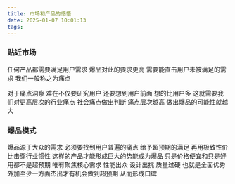 ```yaml
---
title: 市场和产品的感悟
date: 2025-01-07 10:01:13
tags:
---
```


### 贴近市场

任何产品都需要满足用户需求 爆品对此的要求更高 需要能直击用户未被满足的需求 我们一般称之为痛点

对于痛点洞察 难在不仅要研究用户 还要想到用户前面 想的比用户多 这就需要我们对更高层次的行业痛点 社会痛点做出判断 痛点层次越高 做出爆品的可能性就越大

### 爆品模式
爆品源于大众的需求 必须要找到用户普遍的痛点 给予超预期的满足 再用极致性价比击穿行业惯性 这样的产品才能形成巨大的势能成为爆品
只是价格便宜和只是好用都不是超预期 唯有聚焦核心需求 性能出众 设计出挑 质量过硬 也就是全面优秀外加至少一方面杰出才有机会做到超预期 从而形成口碑
